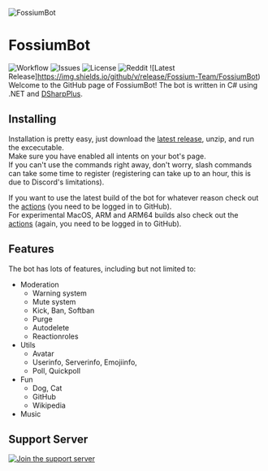 ![FossiumBot](https://raw.githubusercontent.com/Fossium-Team/FossiumBot/main/images/FossiumBot_Full_White.png)
# FossiumBot
![Workflow](https://img.shields.io/github/workflow/status/Fossium-Team/FossiumBot/.NET) ![Issues](https://img.shields.io/github/issues/Fossium-Team/FossiumBot) ![License](https://img.shields.io/github/license/Fossium-Team/FossiumBot) ![Reddit](https://img.shields.io/reddit/subreddit-subscribers/Fossium?style=social) ![Latest Release]https://img.shields.io/github/v/release/Fossium-Team/FossiumBot)
Welcome to the GitHub page of FossiumBot!
The bot is written in C# using .NET and [DSharpPlus](https://dsharpplus.github.io).

## Installing
Installation is pretty easy, just download the [latest release](https://github.com/Fossium-Team/FossiumBot/releases/latest), unzip, and run the excecutable.\
Make sure you have enabled all intents on your bot's page.\
If you can't use the commands right away, don't worry, slash commands can take some time to register (registering can take up to an hour, this is due to Discord's limitations).

If you want to use the latest build of the bot for whatever reason check out the [actions](https://github.com/Fossium-Team/FossiumBot/actions) (you need to be logged in to GitHub).\
For experimental MacOS, ARM and ARM64 builds also check out the [actions](https://github.com/Fossium-Team/FossiumBot/actions) (again, you need to be logged in to GitHub).

## Features
The bot has lots of features, including but not limited to:
- Moderation
  - Warning system
  - Mute system
  - Kick, Ban, Softban
  - Purge
  - Autodelete
  - Reactionroles
- Utils
  - Avatar
  - Userinfo, Serverinfo, Emojiinfo,
  - Poll, Quickpoll
- Fun
  - Dog, Cat
  - GitHub
  - Wikipedia
- Music

## Support Server
[![Join the support server](https://discord.com/api/guilds/848464241219338250/widget.png?style=banner2)](https://discord.gg/myzbqnVUFN)
